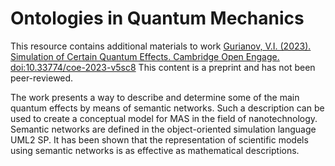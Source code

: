 # Ontologies in Quantum Mechanics

This resource contains additional materials to work
[Gurianov, V.I. (2023). Simulation of Certain Quantum Effects. Cambridge Open Engage. doi:10.33774/coe-2023-v5sc8](https://www.cambridge.org/engage/coe/article-details/6401b76a37e01856dc125cda) This content is a preprint and has not been peer-reviewed.

The work presents a way to describe and determine some of the main quantum effects by means of semantic networks. Such a description can be used to create a conceptual model for MAS in the field of nanotechnology. Semantic networks are defined in the object-oriented simulation language UML2 SP. It has been shown that the representation of scientific models using semantic networks is as effective as mathematical descriptions.
